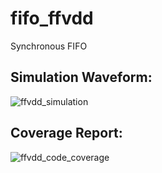 
# fifo_ffvdd
Synchronous FIFO

## Simulation Waveform:
![ffvdd_simulation](https://github.com/aishwarya-2511/fifo_ffvdd/assets/97291384/bfa34e29-be29-414e-bff6-05144cf6227d)

## Coverage Report:
![ffvdd_code_coverage](https://github.com/aishwarya-2511/fifo_ffvdd/assets/97291384/3225e548-f409-47f8-8bd3-19675f8b21a9)


